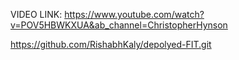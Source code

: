 VIDEO LINK:    https://www.youtube.com/watch?v=POV5HBWKXUA&ab_channel=ChristopherHynson

https://github.com/RishabhKaly/depolyed-FIT.git
